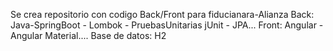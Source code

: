 Se crea repositorio con codigo Back/Front para fiducianara-Alianza
Back: Java-SpringBoot - Lombok - PruebasUnitarias jUnit - JPA...
Front: Angular - Angular Material....
Base de datos: H2
